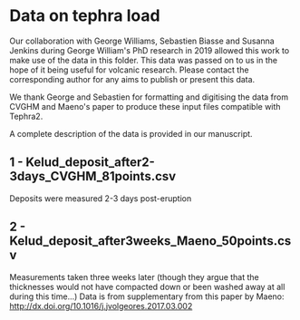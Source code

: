 # Data on tephra load

Our collaboration with George Williams, Sebastien Biasse and Susanna Jenkins during George William's PhD research in 2019 allowed this work to make use of the data in this folder. This data was passed on to us in the hope of it being useful for volcanic research. Please contact the corresponding author for any aims to publish or present this data.

We thank George and Sebastien for formatting and digitising the data from CVGHM and Maeno's paper to produce these input files compatible with Tephra2.

A complete description of the data is provided in our manuscript.

## 1 - Kelud_deposit_after2-3days_CVGHM_81points.csv
Deposits were measured 2-3 days post-eruption

## 2 - Kelud_deposit_after3weeks_Maeno_50points.csv
Measurements taken three weeks later (though they argue that the thicknesses would not have compacted down or been washed away at all during this time...)
Data is from supplementary from this paper by Maeno:
http://dx.doi.org/10.1016/j.jvolgeores.2017.03.002  


